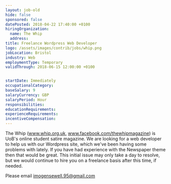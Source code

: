 ```yaml
---
layout: job-old
hide: false
sponsored: false
datePosted: 2018-04-22 17:40:00 +0100
hiringOrganization:
  name: The Whip
  address:
title: Freelance Wordpress Web Developer
logo: /assets/images/contrib/jobs/whip.png
jobLocation: Bristol
industry: Web
employmentType: Temporary
validThrough: 2018-06-15 12:00:00 +0100


startDate: Immediately
occupationalCategory:
baseSalary: 9
salaryCurrency: GBP
salaryPeriod: Hour
responsibilities:
educationRequirements:
experienceRequirements:
incentiveCompensation:
---
```



The Whip (www.whip.org.uk, www.facebook.com/thewhipmagazine) is UoB's online student satire magazine. We are looking for a web developer to help us with our Wordpress site, which we've been having some problems with lately. If you have had experience with the Newspaper theme then that would be great. This initial issue may only take a day to resolve, but we would continue to hire you on a freelance basis after this time, if needed.

Please email imogensewell.95@gmail.com 
